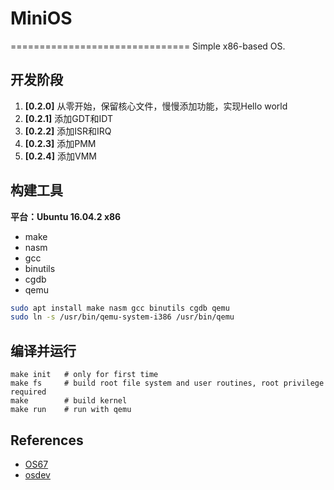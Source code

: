 # MiniOS
===============================
Simple x86-based OS.


## 开发阶段

1. **[0.2.0]** 从零开始，保留核心文件，慢慢添加功能，实现Hello world
2. **[0.2.1]** 添加GDT和IDT
3. **[0.2.2]** 添加ISR和IRQ
4. **[0.2.3]** 添加PMM
5. **[0.2.4]** 添加VMM


## 构建工具
**平台：Ubuntu 16.04.2 x86**
* make
* nasm
* gcc
* binutils
* cgdb
* qemu

```bash
sudo apt install make nasm gcc binutils cgdb qemu
sudo ln -s /usr/bin/qemu-system-i386 /usr/bin/qemu
```

## 编译并运行
```shell
make init   # only for first time
make fs     # build root file system and user routines, root privilege required
make        # build kernel
make run    # run with qemu
```


## References
* [OS67](https://github.com/SilverRainZ/OS67)
* [osdev](http://wiki.osdev.org/)